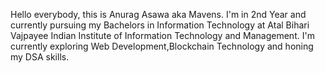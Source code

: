 Hello everybody, this is Anurag Asawa aka Mavens. I'm in 2nd Year and currently pursuing my Bachelors in Information Technology at Atal Bihari Vajpayee Indian Institute of Information Technology and Management. I'm currently exploring Web Development,Blockchain Technology and honing my DSA skills.